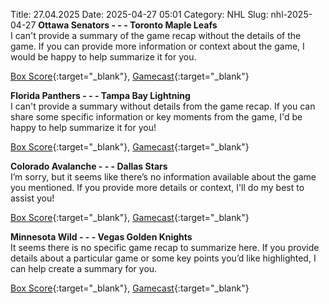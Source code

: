 Title: 27.04.2025
Date: 2025-04-27 05:01
Category: NHL 
Slug: nhl-2025-04-27 
**Ottawa Senators - - - Toronto Maple Leafs**  
I can't provide a summary of the game recap without the details of the game. If you can provide more information or context about the game, I would be happy to help summarize it for you. 

[Box Score](/gamecenter/tor-vs-ott/2025/04/26/2024030114){:target="_blank"}, [Gamecast](https://www.nhl.com/news/toronto-maple-leafs-ottawa-senators-game-recap-april-26){:target="_blank"}<br>

**Florida Panthers - - - Tampa Bay Lightning**  
I can't provide a summary without details from the game recap. If you can share some specific information or key moments from the game, I'd be happy to help summarize it for you! 

[Box Score](/gamecenter/tbl-vs-fla/2025/04/26/2024030123){:target="_blank"}, [Gamecast](https://www.nhl.com/news/tampa-bay-lightning-florida-panthers-game-recap-april-26){:target="_blank"}<br>

**Colorado Avalanche - - - Dallas Stars**  
I’m sorry, but it seems like there’s no information available about the game you mentioned. If you provide more details or context, I'll do my best to assist you! 

[Box Score](/gamecenter/dal-vs-col/2025/04/26/2024030164){:target="_blank"}, [Gamecast](https://www.nhl.com/news/dallas-stars-colorado-avalanche-game-recap-april-26){:target="_blank"}<br>

**Minnesota Wild - - - Vegas Golden Knights**  
It seems there is no specific game recap to summarize here. If you provide details about a particular game or some key points you’d like highlighted, I can help create a summary for you. 

[Box Score](/gamecenter/vgk-vs-min/2025/04/26/2024030174){:target="_blank"}, [Gamecast](https://www.nhl.com/news/vegas-golden-knights-minnesota-wild-game-recap-april-26){:target="_blank"}<br>

